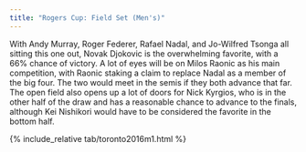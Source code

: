 ```yaml
---
title: "Rogers Cup: Field Set (Men's)"
---
```


With Andy Murray, Roger Federer, Rafael Nadal, and Jo-Wilfred Tsonga all sitting
this one out, Novak Djokovic is the overwhelming favorite, with a 66% chance of
victory.  A lot of eyes will be on Milos Raonic as his main competition, with
Raonic staking a claim to replace Nadal as a member of the big four.  The two
would meet in the semis if they both advance that far.  The open field also
opens up a lot of doors for Nick Kyrgios, who is in the other half of the draw
and has a reasonable chance to advance to the finals, although Kei Nishikori
would have to be considered the favorite in the bottom half.

{% include_relative tab/toronto2016m1.html %}
